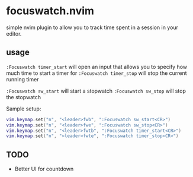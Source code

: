 # focuswatch.nvim

simple nvim plugin to allow you to track time spent in a session in your editor.

## usage
`:Focuswatch timer_start` will open an input that allows you to specify how much time to start a timer for
`:Focuswatch timer_stop` will stop the current running timer

`:Focuswatch sw_start` will start a stopwatch
`:Focuswatch sw_stop` will stop the stopwatch

Sample setup:
```lua
vim.keymap.set("n", "<leader>fwb", ":Focuswatch sw_start<CR>")
vim.keymap.set("n", "<leader>fwe", ":Focuswatch sw_stop<CR>")
vim.keymap.set("n", "<leader>fwtb", ":Focuswatch timer_start<CR>")
vim.keymap.set("n", "<leader>fwte", ":Focuswatch timer_stop<CR>")
```

## TODO
* Better UI for countdown
